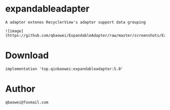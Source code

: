 # expandableadapter
    A adapter extenes RecyclerView's adapter support data grouping

    ![image](https://github.com/qbaowei/ExpandableAdapter/raw/master/screenshots/ExpandableAdapter.gif)

# Download
    implementation 'top.qinbaowei:expandableadapter:5.0'

# Author
    qbaowei@foxmail.com

